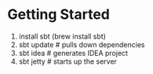 Getting Started
===============

1. install sbt (brew install sbt)
2. sbt update # pulls down dependencies
3. sbt idea   # generates IDEA project
4. sbt jetty  # starts up the server
